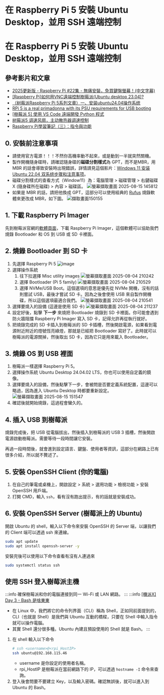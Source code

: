# 在 Raspberry Pi 5 安裝 Ubuntu Desktop，並用 SSH 遠端控制


# 在 Raspberry Pi 5 安裝 Ubuntu Desktop，並用 SSH 遠端控制

## 參考影片和文章
- [2025更新版 - Raspberry Pi #22集 - 無痛安裝，免買鍵盤螢幕！(中文字幕)](https://www.youtube.com/watch?v=Vl2B2Zcxai0&list=PLFzg1I0R-W6yWjVEBhYtfYvoNB8iz2-xx)
- [[Raspberry Pi]如何用VNC遠端控制樹莓派(Ubuntu desktop 23.04)?](https://blog.csdn.net/weixin_42008031/article/details/132378792)
- [（树莓派Raspberry Pi 5系列文章）一、安装ubuntu24.04操作系统](https://blog.csdn.net/guojingyue123/article/details/135914906)
- [RPi 5 is a real primadonna with its PSU requirements for USB booting](https://www.reddit.com/r/raspberry_pi/comments/17ua49o/rpi_5_is_a_real_primadonna_with_its_psu/)
- [[樹莓派 5] 使用 VS Code 遠端開發 Python 程式](https://tedliou.com/raspberrypi/vscode-remote-development/)
- [树莓派5 调速风扇，主动散热器调速控制](https://blog.csdn.net/aimeige/article/details/143043553)
- [Raspberry Pi學習筆記（三）：指令與功能](https://gradient-drift.medium.com/raspberry-pi%E5%AD%B8%E7%BF%92%E7%AD%86%E8%A8%98-%E4%B8%89-%E6%8C%87%E4%BB%A4%E8%88%87%E5%8A%9F%E8%83%BD-b9e1a7a6a14)


## 0. 安裝前注意事項
* 請使用官方電源！！！不然你高機率動不起來，或是動到一半就突然關機。
* 製作開機隨身碟時，請確認隨身碟的**磁碟分割樣式**為 GPT，而不是MBR，用 MBR 的話會導致安裝時出現錯誤，詳情請見這個影片：[Windows 11 安装 Ubuntu 22.04 双系统步骤和注意事项](https://youtu.be/szlNPdAt3Kk?si=Ek3xTJiH0HBedR5d&t=152)。
* 磁碟分割樣式的查看方式（Window11）為：電腦管理 > 磁碟管理 > 右鍵磁碟X (隨身碟所在磁碟) > 內容 > 磁碟區。
![螢幕擷取畫面 2025-08-15 145812](https://hackmd.io/_uploads/r1Wo6L2dlg.png)
* 如果是 MBR 的話，請把他換成 GPT，這部分可以使用經典的 [Rufus](https://rufus.ie/zh_TW/) 燒錄軟體來更改成 MBR，如下圖。
![擷取畫面150155](https://hackmd.io/_uploads/B1ZssU2_ee.png)


## 1. 下載 Raspberry Pi Imager
先到樹莓派官網的[軟體頁面](https://www.raspberrypi.com/software/)，下載 Raspberry Pi Imager，這個軟體可以協助我們燒錄 Bootloader 和 OS 到 USB 或 SD 卡裡面。


## 2. 燒錄 Bootloader 到 SD 卡
1. 先選擇 Raspberry Pi 5
    ![image](https://hackmd.io/_uploads/rJwVkERDge.png)
2. 選擇操作系統
    1. 往下拉選擇 Misc utility images
        ![螢幕擷取畫面 2025-08-04 210242](https://hackmd.io/_uploads/HyonkEAPxe.png)
    2. 選擇 Bootloader (Pi 5 family)
        ![螢幕擷取畫面 2025-08-04 210529](https://hackmd.io/_uploads/Hyutx4Awxl.png)
    3. 選擇 NVMe/USB Boot。這個選項的意思是優先從 NVMe 開機，沒有的話則嘗試 USB，最後才嘗試 SD 卡。因為之後會使用 USB 來自製作開機碟，所以這個選項最適合我們。
        ![螢幕擷取畫面 2025-08-04 210541](https://hackmd.io/_uploads/r1utlVAvxe.png)
3. 選擇要燒入的設備 (這邊是使用 SD 卡)
    ![螢幕擷取畫面 2025-08-04 211237](https://hackmd.io/_uploads/Sy_WzNAvge.png)
4. 設定好後，點擊 **下一步** 來燒把 Bootloader 燒錄到 SD 卡裡面。你可能會遇到防火牆阻擋 Raspberry Pi Imager 寫入 SD 卡，記得允許再從執行就好。
5. 把燒錄完成的 SD 卡插入到樹莓派的 SD 卡插槽，然後開啟電源，如果看到電源附近附近的燈號恆亮綠燈，那就是已經把 Bootloader 寫好了。此時就可以樹莓派的電源關掉，然後取出 SD 卡，因為它只是用來載入 Bootloader。


## 3. 燒錄 OS 到 USB 裡面
1. 樹莓派一樣選擇 Raspberry Pi 5。
2. 選擇操作系統 Ubuntu Desktop 24.04.02 LTS，你也可以使用自定義的鏡像。
3. 選擇要燒入的設備，然後點擊下一步，會被問是否要定義系統配置，這邊可以略過，因為進入 Ubuntu Desktop 時都要重新設定。
![螢幕擷取畫面 2025-08-15 151547](https://hackmd.io/_uploads/SynE1wh_gx.png)
4. 確認後就開始燒錄，這過程會蠻久的。


## 4. 插入 USB 到樹莓派
燒錄完成後，把 USB 從電腦拔出，然後插入到樹莓派的 USB 3 插槽，然後開啟電源啟動樹莓派。需要等待一段時間讓它安裝。

再過一段時間後，就會進到設定語言、鍵盤、使用者等資訊，這部分在網路上已有很多介紹，所以就不贅述了。


## 5. 安裝 OpenSSH Client (你的電腦)
1. 在自己的筆電或桌機上，開啟設定 > 系統 > 選用功能 > 檢視功能 > 安裝 OpenSSH 用戶端。
2. 打開 CMD，輸入 `ssh`，看有沒有跑出提示，有的話就是安裝成功。


## 6. 安裝 OpenSSH Server (樹莓派上的 Ubuntu)
開啟 Ubuntu 的 shell，輸入以下命令來安裝 OpenSSH 的 Server 端，以讓我們的 Client 端可以透過 ssh 來連線。
```bash
sudo apt update
sudo apt install openssh-server -y
```
安裝完後可以使用以下命令查看有沒有人連過來
```bash
sudo systemctl status ssh
```


## 使用 SSH 登入樹莓派主機
:::info
確保樹莓派和你的電腦連接到同一 Wi-Fi 或 LAN 網路。
:::
:::info
[[機派X] Day 3 - Bash 是啥東東](https://ithelp.ithome.com.tw/articles/10263811)
* 在 Linux 中，我們將它的命令列界面（CLI）稱為 Shell，正如同前面提到的，CLI（也就是 Shell）是我們與 Ubuntu 互動的橋樑，只要在 Shell 中輸入指令就可以操作電腦。
* 其實 Shell 還分很多種。Ubuntu 內建且預設使用的 Shell 就是 Bash。
:::
1. 在 shell 輸入以下命令
    ```bash
    # ssh <username>@<rpi_HostIP>
    ssh ubuntu@192.168.115.46
    ```
    * username 是你設定的使用者名稱。
    * rpi_HostIP 是樹莓派在當前網路下的 IP，可以透過 `hostname -I` 命令來查詢。
2. 登入後會問要不要建立 Key，以及輸入密碼。確認無誤後，就可以進入到 Ubuntu 的 Bash。


